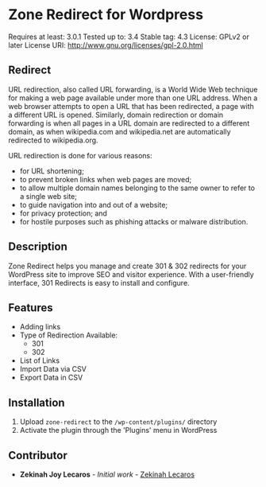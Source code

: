 # Zone Redirect for Wordpress
Requires at least: 3.0.1
Tested up to: 3.4
Stable tag: 4.3
License: GPLv2 or later
License URI: http://www.gnu.org/licenses/gpl-2.0.html

## Redirect

URL redirection, also called URL forwarding, is a World Wide Web technique for making a web page available under more than one URL address. When a web browser attempts to open a URL that has been redirected, a page with a different URL is opened. Similarly, domain redirection or domain forwarding is when all pages in a URL domain are redirected to a different domain, as when wikipedia.com and wikipedia.net are automatically redirected to wikipedia.org.

URL redirection is done for various reasons:
* for URL shortening;
* to prevent broken links when web pages are moved;
* to allow multiple domain names belonging to the same owner to refer to a single web site;
* to guide navigation into and out of a website;
* for privacy protection; and
* for hostile purposes such as phishing attacks or malware distribution.

## Description

Zone Redirect helps you manage and create 301 & 302 redirects for your WordPress site to improve SEO and visitor experience. With a user-friendly interface, 301 Redirects is easy to install and configure.

## Features

* Adding links
* Type of Redirection Available:
  * 301
  * 302
* List of Links
* Import Data via CSV
* Export Data in CSV

## Installation

1. Upload `zone-redirect` to the `/wp-content/plugins/` directory
2. Activate the plugin through the 'Plugins' menu in WordPress

## Contributor

* **Zekinah Joy Lecaros** - *Initial work* - [Zekinah Lecaros](https://github.com/zekinah)
